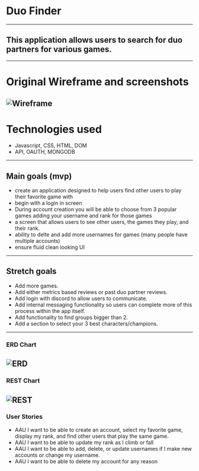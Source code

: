 # Duo Finder
---
## This application allows users to search for duo partners for various games. 
---
# Original Wireframe and screenshots
![Wireframe](https://imgur.com/BgMnMP1.png)
---
# Technologies used
- Javascript, CSS, HTML, DOM
- API, OAUTH, MONGODB
---
## Main goals (mvp)
- create an application designed to help users find other users to play their favorite game with
- begin with a login in screen
- During account creation you will be able to choose from 3 popular games adding your username and rank for those games
- a screen that allows users to see other users, the games they play, and their rank. 
- ability to delte and add more usernames for games (many people have multiple accounts)
- ensure fluid clean looking UI
---
## Stretch goals
- Add more games.
- Add either metrics based reviews or past duo partner reviews. 
- Add login with discord to allow users to communicate.
- Add internal messaging functionality so users can complete more of this process within the app itself.
- Add functionality to find groups bigger than 2.
- Add a section to select your 3 best characters/champions.
---
### ERD Chart
 ![ERD](https://imgur.com/EwJxfO9.png)
---
### REST Chart
![REST](https://imgur.com/fyvuCEC.png)
---
### User Stories
- AAU I want to be able to create an account, select my favorite game, display my rank, and find other users that play the same game. 
- AAU I want to be able to update my rank as I climb or fall
- AAU I want to be able to add, delete, or update usernames if I make new accounts or change my username. 
- AAU I want to be able to delete my account for any reason
